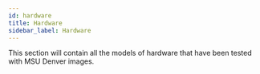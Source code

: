 ```yaml
---
id: hardware
title: Hardware
sidebar_label: Hardware
---
```


This section will contain all the models of hardware that have been tested with MSU Denver images.
